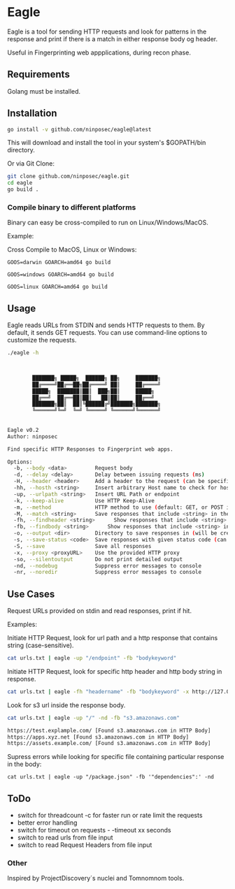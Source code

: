 # Eagle

Eagle is a tool for sending HTTP requests and look for patterns in the response and print if there is a match in either response body og header. 

Useful in Fingerprinting web appplications, during recon phase.

## Requirements

Golang must be installed.



## Installation

```bash
go install -v github.com/ninposec/eagle@latest
```
This will download and install the tool in your system's $GOPATH/bin directory.


Or via Git Clone:

```bash
git clone github.com/ninposec/eagle.git
cd eagle
go build .
```

### Compile binary to different platforms

Binary can easy be cross-compiled to run on Linux/Windows/MacOS.

Example:

Cross Compile to MacOS, Linux or Windows:

`GOOS=darwin GOARCH=amd64 go build`

`GOOS=windows GOARCH=amd64 go build`

`GOOS=linux GOARCH=amd64 go build`

## Usage

Eagle reads URLs from STDIN and sends HTTP requests to them. By default, it sends GET requests. You can use command-line options to customize the requests.

```bash
./eagle -h


		
		███████╗ █████╗  ██████╗ ██╗     ███████╗
		██╔════╝██╔══██╗██╔════╝ ██║     ██╔════╝
		█████╗  ███████║██║  ███╗██║     █████╗
		██╔══╝  ██╔══██║██║   ██║██║     ██╔══╝
		███████╗██║  ██║╚██████╔╝███████╗███████╗
		╚══════╝╚═╝  ╚═╝ ╚═════╝ ╚══════╝╚══════╝
												
	
Eagle v0.2
Author: ninposec

Find specific HTTP Responses to Fingerprint web apps.

Options:
  -b, --body <data>         Request body
  -d, --delay <delay>       Delay between issuing requests (ms)
  -H, --header <header>     Add a header to the request (can be specified multiple times)
  -hh, --hosth <string>     Insert arbitrary Host name to check for host header injection
  -up, --urlpath <string>   Insert URL Path or endpoint
  -k, --keep-alive          Use HTTP Keep-Alive
  -m, --method              HTTP method to use (default: GET, or POST if body is specified)
  -M, --match <string>      Save responses that include <string> in the body
  -fh, --findheader <string>      Show responses that include <string> in the header
  -fb, --findbody <string>      Show responses that include <string> in the body
  -o, --output <dir>        Directory to save responses in (will be created)
  -s, --save-status <code>  Save responses with given status code (can be specified multiple times)
  -S, --save                Save all responses
  -x, --proxy <proxyURL>    Use the provided HTTP proxy
  -so, --silentoutput       Do not print detailed output
  -nd, --nodebug            Suppress error messages to console
  -nr, --noredir            Suppress error messages to console
```


## Use Cases

Request URLs provided on stdin and read responses, print if hit.

Examples:

Initiate HTTP Request, look for url path and a http response that contains string (case-sensitive).

```bash
cat urls.txt | eagle -up "/endpoint" -fb "bodykeyword"
```

Initiate HTTP Request, look for specific http header and http body string in response. 

```bash
cat urls.txt | eagle -fh "headername" -fb "bodykeyword" -x http://127.0.0.1:8080 -H "x-test1: 123"
```

Look for s3 url inside the response body.

```bash
cat urls.txt | eagle -up "/" -nd -fb "s3.amazonaws.com"

https://test.explample.com/ [Found s3.amazonaws.com in HTTP Body] 
https://apps.xyz.net [Found s3.amazonaws.com in HTTP Body] 
https://assets.example.com/ [Found s3.amazonaws.com in HTTP Body] 
```

Supress errors while looking for specific file containing particular response in the body:

```
cat urls.txt | eagle -up "/package.json" -fb '"dependencies":' -nd
```

## ToDo

- switch for threadcount -c for faster run or rate limit the requests
- better error handling
- switch for timeout on requests - -timeout xx seconds
- switch to read urls from file input
- switch to read Request Headers from file input

### Other
Inspired by ProjectDiscovery´s nuclei and Tomnomnom tools.
